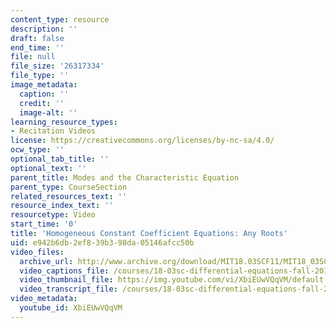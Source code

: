 ```yaml
---
content_type: resource
description: ''
draft: false
end_time: ''
file: null
file_size: '26317334'
file_type: ''
image_metadata:
  caption: ''
  credit: ''
  image-alt: ''
learning_resource_types:
- Recitation Videos
license: https://creativecommons.org/licenses/by-nc-sa/4.0/
ocw_type: ''
optional_tab_title: ''
optional_text: ''
parent_title: Modes and the Characteristic Equation
parent_type: CourseSection
related_resources_text: ''
resource_index_text: ''
resourcetype: Video
start_time: '0'
title: 'Homogeneous Constant Coefficient Equations: Any Roots'
uid: e942b6db-2ef8-39b3-98da-05146afcc50b
video_files:
  archive_url: http://www.archive.org/download/MIT18.03SCF11/MIT18_03SC_110726_L5_300k.mp4
  video_captions_file: /courses/18-03sc-differential-equations-fall-2011/af1c0bf5019255b7bf63561ad0b09bad_XbiEUwVQqVM.vtt
  video_thumbnail_file: https://img.youtube.com/vi/XbiEUwVQqVM/default.jpg
  video_transcript_file: /courses/18-03sc-differential-equations-fall-2011/dfc5d6a7370f1324d977681f2370abfb_XbiEUwVQqVM.pdf
video_metadata:
  youtube_id: XbiEUwVQqVM
---
```

